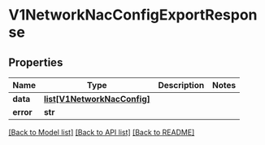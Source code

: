 # V1NetworkNacConfigExportResponse

## Properties
Name | Type | Description | Notes
------------ | ------------- | ------------- | -------------
**data** | [**list[V1NetworkNacConfig]**](V1NetworkNacConfig.md) |  | 
**error** | **str** |  | 

[[Back to Model list]](../README.md#documentation-for-models) [[Back to API list]](../README.md#documentation-for-api-endpoints) [[Back to README]](../README.md)


